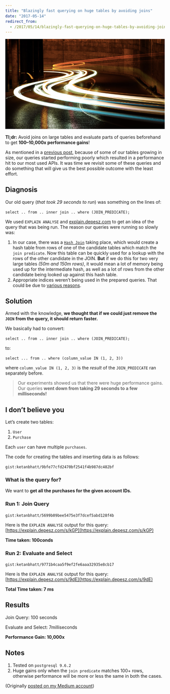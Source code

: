 ```yaml
---
title: "Blazingly fast querying on huge tables by avoiding joins"
date: "2017-05-14"
redirect_from:
  - /2017/05/14/blazingly-fast-querying-on-huge-tables-by-avoiding-joins/
---
```


![Cover Image](./images/cover.png)

**Tl;dr:** Avoid joins on large tables and evaluate parts of queries beforehand to get **100–10,000x performance gains**!

As mentioned in a [previous post](http://ketanbhatt.com/2017/05/14/blazingly-fast-querying-on-huge-tables-by-avoiding-joins/), because of some of our tables growing in size, our queries started performing poorly which resulted in a performance hit to our most used APIs. It was time we revisit some of these queries and do something that will give us the best possible outcome with the least effort.

## Diagnosis

Our old query (_that took 29 seconds to run_) was something on the lines of:

`select .. from .. inner join .. where (JOIN_PREDICATE);`

We used `EXPLAIN ANALYSE` and [explain.depesz.com](https://explain.depesz.com) to get an idea of the query that was being run. The reason our queries were running so slowly was:

1. In our case, there was a [`Hash Join`](https://www.depesz.com/2013/05/09/explaining-the-unexplainable-part-3/#hash) taking place, which would create a hash table from rows of one of the candidate tables which match the `join predicate`. Now this table can be quickly used for a lookup with the rows of the other candidate in the JOIN. **But** if we do this for two very large tables _(50m and 150m rows)_, it would mean a lot of memory being used up for the intermediate hash, as well as a lot of rows from the other candidate being looked up against this hash table.
2. Appropriate indices weren’t being used in the prepared queries. That could be due to [various reasons](https://www.depesz.com/2010/09/09/why-is-my-index-not-being-used/).

## Solution

Armed with the knowledge, **we thought that if we could just remove the** **`JOIN`** **from the query, it should return faster.**

We basically had to convert:

`select .. from .. inner join .. where (JOIN_PREDICATE);`

to:

`select ... from .. where (column_value IN (1, 2, 3))`

where `column_value IN (1, 2, 3)` is the _result_ of the `JOIN_PREDICATE` ran separately before.

> Our experiments showed us that there were huge performance gains. Our queries **went down from taking 29 seconds to a few milliseconds!**

## I don’t believe you

Let’s create two tables:

1. `User`
2. `Purchase`

Each `user` can have multiple `purchases`.

The code for creating the tables and inserting data is as follows:

`gist:ketanbhatt/9bfe77cfd2470bf2541f4b987dc482bf`

### What is the query for?

We want to **get all the purchases for the given account IDs.**

### Run 1: Join Query

`gist:ketanbhatt/5699b09bee5475e3f7dcef5abd128f4b`

Here is the `EXPLAIN ANALYSE` output for this query: [https://explain.depesz.com/s/kGP](https://explain.depesz.com/s/kGP)

**Time taken: 100conds**

### Run 2: Evaluate and Select

`gist:ketanbhatt/9771b4caa5f9ef2fe6aaa32935e8cb17`

Here is the `EXPLAIN ANALYSE` output for this query: [https://explain.depesz.com/s/9dE](https://explain.depesz.com/s/9dE)

**Total Time taken: 7 ms**

## Results

Join Query: 100 seconds

Evaluate and Select: 7milliseconds

**Performance Gain: 10,000x**

## Notes

1. Tested on `postgresql 9.6.2`
2. Huge gains only when the `join predicate` matches 100+ rows, otherwise performance will be more or less the same in both the cases.

(Originally [posted on my Medium account](https://medium.com/squad-engineering/blazingly-fast-querying-on-huge-tables-by-avoiding-joins-5be0fca2f523))
